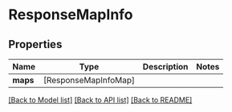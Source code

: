 # ResponseMapInfo

## Properties
Name | Type | Description | Notes
------------ | ------------- | ------------- | -------------
**maps** | [ResponseMapInfoMap] |  | 

[[Back to Model list]](../README.md#documentation-for-models) [[Back to API list]](../README.md#documentation-for-api-endpoints) [[Back to README]](../README.md)


